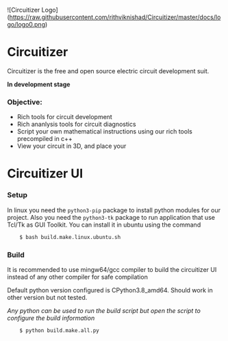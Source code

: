 ![Circuitizer Logo]
(https://raw.githubusercontent.com/rithviknishad/Circuitizer/master/docs/logo/logo0.png)

# Circuitizer
Circuitizer is the free and open source electric circuit development suit.

__In development stage__

### Objective:

 - Rich tools for circuit development
 - Rich ananlysis tools for circuit diagnostics
 - Script your own mathematical instructions using our rich tools precompiled in c++
 - View your circuit in 3D, and place your 

# Circuitizer UI

### Setup

In linux you need the ```python3-pip``` package to install python modules
for our project. Also you need the ```python3-tk``` package to run application
that use Tcl/Tk as GUI Toolkit. You can install it in ubuntu using the command

```sh
    $ bash build.make.linux.ubuntu.sh
```

### Build

It is recommended to use mingw64/gcc compiler to build the
circuitizer UI instead of any other compiler for safe compilation

Default python version configured is CPython3.8_amd64.
Should work in other version but not tested.

*Any python can be used to run the build script but open
the script to configure the build information*

```sh
    $ python build.make.all.py
```

